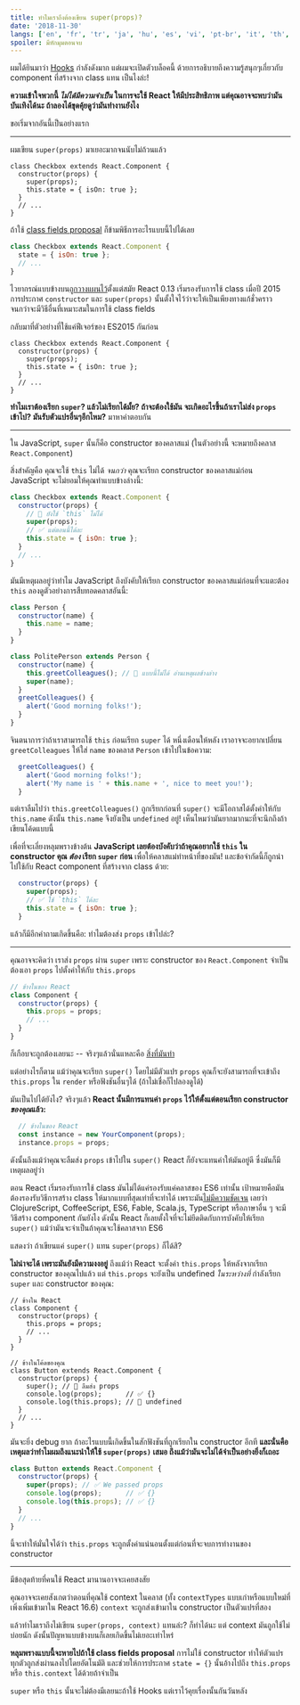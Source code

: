 ```yaml
---
title: ทำไมเราถึงต้องเขียน super(props)?
date: '2018-11-30'
langs: ['en', 'fr', 'tr', 'ja', 'hu', 'es', 'vi', 'pt-br', 'it', 'th', 'ru']
spoiler: มีหักมุมตอนจบ
---
```


ผมได้ยินมาว่า [Hooks](https://reactjs.org/docs/hooks-intro.html) กำลังดังมาก แต่ผมจะเปิดตัวบล็อคนี้ ด้วยการอธิบายถึงความรู้สนุกๆเกี่ยวกับ component ที่สร้างจาก class แทน เป็นไงล่ะ!

**ความเข้าใจพวกนี้ *ไม่ได้มีความจำเป็น* ในการจะใช้ React ให้มีประสิทธิภาพ แต่คุณอาจจะพบว่ามันบันเทิงได้นะ ถ้าลองได้ขุดคุ้ยดูว่ามันทำงานยังไง**

ขอเริ่มจากอันนี้เป็นอย่างแรก

---

ผมเขียน `super(props)` มาเยอะมากจนนับไม่ถ้วนแล้ว

```jsx{3}
class Checkbox extends React.Component {
  constructor(props) {
    super(props);
    this.state = { isOn: true };
  }
  // ...
}
```

ถ้าใช้ [class fields proposal](https://github.com/tc39/proposal-class-fields) ก็ข้ามพิธีการอะไรแบบนี้ไปได้เลย

```jsx
class Checkbox extends React.Component {
  state = { isOn: true };
  // ...
}
```

ไวยากรณ์แบบข้างบน[ถูกวางแผนไว้](https://reactjs.org/blog/2015/01/27/react-v0.13.0-beta-1.html#es7-property-initializers)ตั้งแต่สมัย React 0.13 เริ่มรองรับการใช้ class เมื่อปี 2015 การประกาศ `constructor` และ `super(props)` นั้นตั้งใจไว้ว่าจะให้เป็นเพียงทางแก้ชั่วคราวจนกว่าจะมีวิธีอื่นที่เหมาะสมในการใช้ class fields

กลับมาที่ตัวอย่างที่ใช้แค่ฟีเจอร์ของ ES2015 กันก่อน

```jsx{3}
class Checkbox extends React.Component {
  constructor(props) {
    super(props);
    this.state = { isOn: true };
  }
  // ...
}
```

**ทำไมเราต้องเรียก `super`? แล้วไม่เรียกได้มั้ย? ถ้าจะต้องใช้มัน จะเกิดอะไรขึ้นถ้าเราไม่ส่ง `props` เข้าไป? มันรับตัวแปรอื่นๆอีกไหม?** มาหาคำตอบกัน

---

ใน JavaScript, `super` นั้นก็คือ constructor ของคลาสแม่ (ในตัวอย่างนี้ จะหมายถึงคลาส `React.Component`)

สิ่งสำคัญคือ คุณจะใช้ `this` ไม่ได้ *จนกว่า* คุณจะเรียก constructor ของคลาสแม่ก่อน JavaScript จะไม่ยอมให้คุณทำแบบข้างล่างนี้:

```jsx
class Checkbox extends React.Component {
  constructor(props) {
    // 🔴 ยังใช้ `this` ไม่ได้
    super(props);
    // ✅ แต่ตอนนี้ได้ละ
    this.state = { isOn: true };
  }
  // ...
}
```

มันมีเหตุผลอยู่ว่าทำไม JavaScript ถึงบังคับให้เรียก constructor ของคลาสแม่ก่อนที่จะแตะต้อง `this` ลองดูตัวอย่างการสืบทอดคลาสอันนี้:

```jsx
class Person {
  constructor(name) {
    this.name = name;
  }
}

class PolitePerson extends Person {
  constructor(name) {
    this.greetColleagues(); // 🔴 แบบนี้ไม่ได้ อ่านเหตุผลข้างล่าง
    super(name);
  }
  greetColleagues() {
    alert('Good morning folks!');
  }
}
```

จินตนาการว่าถ้าเราสามารถใช้ `this` ก่อนเรียก `super` ได้ หนึ่งเดือนให้หลัง เราอาจจะอยากเปลี่ยน `greetColleagues` ให้ใส่ `name` ของคลาส `Person` เข้าไปในข้อความ:

```jsx
  greetColleagues() {
    alert('Good morning folks!');
    alert('My name is ' + this.name + ', nice to meet you!');
  }
```

แต่เราลืมไปว่า `this.greetColleagues()` ถูกเรียกก่อนที่ `super()` จะมีโอกาสได้ตั้งค่าให้กับ `this.name` ดังนั้น `this.name` จึงยังเป็น `undefined` อยู่! เห็นไหมว่ามันยากมากนะที่จะนึกถึงถ้าเขียนโค้ดแบบนี้

เพื่อที่จะเลี่ยงหลุมพรางข้างต้น **JavaScript เลยต้องบังคับว่าถ้าคุณอยากใช้ `this` ใน constructor คุณ *ต้อง* เรียก `super` ก่อน** เพื่อให้คลาสแม่ทำหน้าที่ของมัน! และข้อจำกัดนี้ก็ถูกนำไปใช้กับ React component ที่สร้างจาก class ด้วย:

```jsx
  constructor(props) {
    super(props);
    // ✅ ใช้ `this` ได้ละ
    this.state = { isOn: true };
  }
```

แล้วก็มีอีกคำถามเกิดขึ้นคือ: ทำไมต้องส่ง `props` เข้าไปล่ะ?

---

คุณอาจจะคิดว่า เราส่ง `props` ผ่าน `super` เพราะ constructor ของ `React.Component` จำเป็นต้องเอา `props` ไปตั้งค่าให้กับ `this.props`

```jsx
// ข้างในของ React
class Component {
  constructor(props) {
    this.props = props;
    // ...
  }
}
```

ก็เกือบจะถูกต้องเลยนะ -- จริงๆแล้วนั่นแหละคือ [สิ่งที่มันทำ](https://github.com/facebook/react/blob/1d25aa5787d4e19704c049c3cfa985d3b5190e0d/packages/react/src/ReactBaseClasses.js#L22)

แต่อย่างไรก็ตาม แม้ว่าคุณจะเรียก `super()` โดยไม่มีตัวแปร `props` คุณก็จะยังสามารถที่จะเข้าถึง `this.props` ใน `render` หรือฟังชันอื่นๆได้ (ถ้าไม่เชื่อก็ไปลองดูได้)

มันเป็นไปได้ยังไง? จริงๆแล้ว **React นั้นมีการแทนค่า `props` ไว้ให้ตั้งแต่ตอนเรียก constructor *ของคุณ*แล้ว:**

```jsx
  // ข้างในของ React
  const instance = new YourComponent(props);
  instance.props = props;
```

ดังนั้นถึงแม้ว่าคุณจะลืมส่ง `props` เข้าไปใน `super()` React ก็ยังจะแทนค่าให้มันอยู่ดี ซึ่งมันก็มีเหตุผลอยู่ว่า

ตอน React เริ่มรองรับการใช้ class มันไม่ได้แค่รองรับแค่คลาสของ ES6 เท่านั้น เป้าหมายคือมันต้องรองรับวิธีการสร้าง class ให้มากแบบที่สุดเท่าที่จะทำได้ เพราะมัน[ไม่มีความชัดเจน](https://reactjs.org/blog/2015/01/27/react-v0.13.0-beta-1.html#other-languages) เลยว่า ClojureScript, CoffeeScript, ES6, Fable, Scala.js, TypeScript หรือภาษาอื่น ๆ จะมีวิธีสร้าง component กันยังไง ดังนั้น React ก็เลยตั้งใจที่จะไม่ยึดติดกับการบังคับให้เรียก `super()` แม้ว่ามันจะจำเป็นถ้าคุณจะใช้คลาสจาก ES6

แสดงว่า ถ้าเขียนแค่ `super()` แทน `super(props)` ก็ได้สิ?

**ไม่น่าจะได้ เพราะมันยังมีความงงอยู่** ถึงแม้ว่า React จะตั้งค่า `this.props` ให้หลังจากเรียก constructor ของคุณไปแล้ว แต่ `this.props` จะยังเป็น undefined *ในระหว่างที่* กำลังเรียก `super` และ constructor ของคุณ:

```jsx{14}
// ข้างใน React
class Component {
  constructor(props) {
    this.props = props;
    // ...
  }
}

// ข้างในโค้ดของคุณ
class Button extends React.Component {
  constructor(props) {
    super(); // 😬 ลืมส่ง props
    console.log(props);      // ✅ {}
    console.log(this.props); // 😬 undefined
  }
  // ...
}
```

มันจะยิ่ง debug ยาก ถ้าอะไรแบบนี้เกิดขึ้นในสักฟังชันที่ถูกเรียกใน constructor อีกที **และนั่นคือเหตุผลว่าทำไมผมถึงแนะนำให้ใช้ `super(props)` เสมอ ถึงแม้ว่ามันจะไม่ได้จำเป็นอย่างยิ่งก็เถอะ**

```jsx
class Button extends React.Component {
  constructor(props) {
    super(props); // ✅ We passed props
    console.log(props);      // ✅ {}
    console.log(this.props); // ✅ {}
  }
  // ...
}
```

นี้จะทำให้มั่นใจได้ว่า `this.props` จะถูกตั้งค่าแน่นอนตั้งแต่ก่อนที่จะจบการทำงานของ constructor

-----

มีข้อสุดท้ายที่คนใช้ React มานานอาจจะเคยสงสัย

คุณอาจจะเคยสังเกตว่าตอนที่คุณใช้ context ในคลาส (ทั้ง `contextTypes` แบบเก่าหรือแบบใหม่ที่เพิ่งเพิ่มเข้ามาใน React 16.6) `context` จะถูกส่งเข้ามาใน constructor เป็นตัวแปรที่สอง

แล้วทำไมเราถึงไม่เขียน `super(props, context)` แทนล่ะ? ก็ทำได้นะ แต่ context มันถูกใช้ไม่บ่อยนัก ดังนั้นปัญหาแบบข้างบนก็เลยเกิดขึ้นไม่เยอะเท่าไหร่

**หลุมพรางแบบนี้จะหายไปถ้าใช้ class fields proposal** การไม่ใช้ constructor ทำให้ตัวแปรทุกตัวถูกส่งผ่านลงไปโดยอัตโนมัติ และช่วยให้การประกาศ `state = {}` นั้นอ้างไปถึง `this.props` หรือ `this.context` ได้ด้วยถ้าจำเป็น

`super` หรือ `this` นั้นจะไม่ต้องมีเลยนะถ้าใช้ Hooks แต่เราไว้คุยเรื่องนั้นกันวันหลัง
